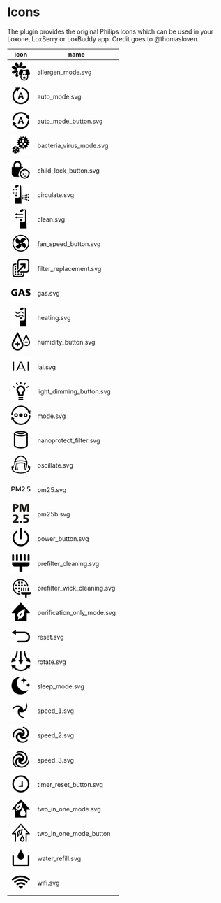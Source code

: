 # Icons

The plugin provides the original Philips icons which can be used in your Loxone, LoxBerry or LoxBuddy app. Credit goes to @thomasloven.

| icon                                                 | name                        |
|------------------------------------------------------|-----------------------------|
| ![Preview](../icons/svg/allergen_mode.svg)           | allergen_mode.svg           |
| ![Preview](../icons/svg/auto_mode.svg)               | auto_mode.svg               |
| ![Preview](../icons/svg/auto_mode_button.svg)        | auto_mode_button.svg        |
| ![Preview](../icons/svg/bacteria_virus_mode.svg)     | bacteria_virus_mode.svg     |
| ![Preview](../icons/svg/child_lock_button.svg)       | child_lock_button.svg       |
| ![Preview](../icons/svg/circulate.svg)               | circulate.svg               |
| ![Preview](../icons/svg/clean.svg)                   | clean.svg                   |
| ![Preview](../icons/svg/fan_speed_button.svg)        | fan_speed_button.svg        |
| ![Preview](../icons/svg/filter_replacement.svg)      | filter_replacement.svg      |
| ![Preview](../icons/svg/gas.svg)                     | gas.svg                     |
| ![Preview](../icons/svg/heating.svg)                 | heating.svg                 |
| ![Preview](../icons/svg/humidity_button.svg)         | humidity_button.svg         |
| ![Preview](../icons/svg/iai.svg)                     | iai.svg                     |
| ![Preview](../icons/svg/light_dimming_button.svg)    | light_dimming_button.svg    |
| ![Preview](../icons/svg/mode.svg)                    | mode.svg                    |
| ![Preview](../icons/svg/nanoprotect_filter.svg)      | nanoprotect_filter.svg      |
| ![Preview](../icons/svg/oscillate.svg)               | oscillate.svg               |
| ![Preview](../icons/svg/pm25.svg)                    | pm25.svg                    |
| ![Preview](../icons/svg/pm25b.svg)                   | pm25b.svg                   |
| ![Preview](../icons/svg/power_button.svg)            | power_button.svg            |
| ![Preview](../icons/svg/prefilter_cleaning.svg)      | prefilter_cleaning.svg      |
| ![Preview](../icons/svg/prefilter_wick_cleaning.svg) | prefilter_wick_cleaning.svg |
| ![Preview](../icons/svg/purification_only_mode.svg)  | purification_only_mode.svg  |
| ![Preview](../icons/svg/reset.svg)                   | reset.svg                   |
| ![Preview](../icons/svg/rotate.svg)                  | rotate.svg                  |
| ![Preview](../icons/svg/sleep_mode.svg)              | sleep_mode.svg              |
| ![Preview](../icons/svg/speed_1.svg)                 | speed_1.svg                 |
| ![Preview](../icons/svg/speed_2.svg)                 | speed_2.svg                 |
| ![Preview](../icons/svg/speed_3.svg)                 | speed_3.svg                 |
| ![Preview](../icons/svg/timer_reset_button.svg)      | timer_reset_button.svg      |
| ![Preview](../icons/svg/two_in_one_mode.svg)         | two_in_one_mode.svg         |
| ![Preview](../icons/svg/two_in_one_mode_button.svg)  | two_in_one_mode_button      |
| ![Preview](../icons/svg/water_refill.svg)            | water_refill.svg            |
| ![Preview](../icons/svg/wifi.svg)                    | wifi.svg                    |
